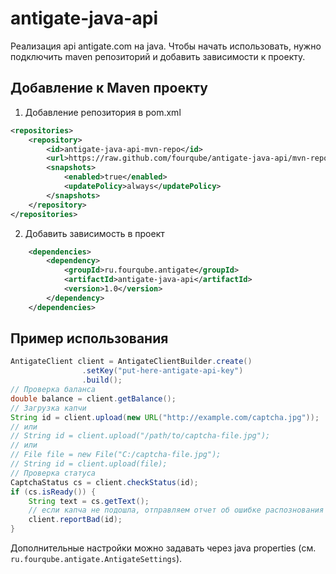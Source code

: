 antigate-java-api
=================
Реализация api antigate.com на java. Чтобы начать использовать,
нужно подключить maven репозиторий и добавить зависимости к проекту.

Добавление к Maven проекту
--------------------------
1. Добавление репозитория в pom.xml
```xml
<repositories>
    <repository>
        <id>antigate-java-api-mvn-repo</id>
        <url>https://raw.github.com/fourqube/antigate-java-api/mvn-repo/</url>
        <snapshots>
            <enabled>true</enabled>
            <updatePolicy>always</updatePolicy>
        </snapshots>
    </repository>
</repositories>
```
2. Добавить зависимость в проект

```xml
    <dependencies>
        <dependency>
            <groupId>ru.fourqube.antigate</groupId>
            <artifactId>antigate-java-api</artifactId>
            <version>1.0</version>
        </dependency>
    </dependencies>
```

Пример использования
--------------------------

```java
AntigateClient client = AntigateClientBuilder.create()
                .setKey("put-here-antigate-api-key")
                .build();
// Проверка баланса
double balance = client.getBalance();
// Загрузка капчи
String id = client.upload(new URL("http://example.com/captcha.jpg"));
// или
// String id = client.upload("/path/to/captcha-file.jpg");
// или
// File file = new File("C:/captcha-file.jpg");
// String id = client.upload(file);
// Проверка статуса
CaptchaStatus cs = client.checkStatus(id);
if (cs.isReady()) {
    String text = cs.getText();
    // если капча не подошла, отправляем отчет об ошибке распознования
    client.reportBad(id);
}
```

Дополнительные настройки можно задавать через java properties (см. ```ru.fourqube.antigate.AntigateSettings```).